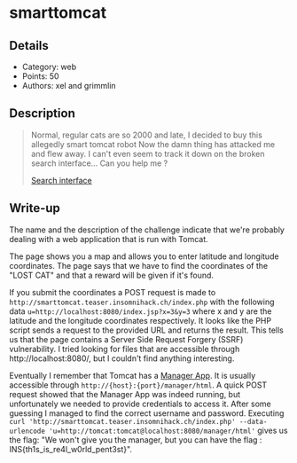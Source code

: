 # smarttomcat

## Details
* Category: web
* Points: 50
* Authors: xel and grimmlin

## Description
> Normal, regular cats are so 2000 and late, I decided to buy this allegedly smart tomcat robot
> Now the damn thing has attacked me and flew away. I can't even seem to track it down on the broken search interface... Can you help me ?
>
> [Search interface](http://smarttomcat.teaser.insomnihack.ch/)

## Write-up
The name and the description of the challenge indicate that we're probably dealing with a web application that is run with Tomcat.

The page shows you a map and allows you to enter latitude and longitude coordinates. The page says that we have to find the coordinates of the "LOST CAT" and that a reward will be given if it's found.

If you submit the coordinates a POST request is made to `http://smarttomcat.teaser.insomnihack.ch/index.php` with the following data `u=http://localhost:8080/index.jsp?x=3&y=3` where x and y are the latitude and the longitude coordinates respectively. It looks like the PHP script sends a request to the provided URL and returns the result. This tells us that the page contains a Server Side Request Forgery (SSRF) vulnerability. I tried looking for files that are accessible through http://localhost:8080/, but I couldn't find anything interesting.

Eventually I remember that Tomcat has a [Manager App](https://tomcat.apache.org/tomcat-6.0-doc/manager-howto.html). It is usually accessible through `http://{host}:{port}/manager/html`. A quick POST request showed that the Manager App was indeed running, but unfortunately we needed to provide credentials to access it. After some guessing I managed to find the correct username and password. Executing `curl 'http://smarttomcat.teaser.insomnihack.ch/index.php' --data-urlencode 'u=http://tomcat:tomcat@localhost:8080/manager/html'` gives us the flag: "We won't give you the manager, but you can have the flag : INS{th1s_is_re4l_w0rld_pent3st}".